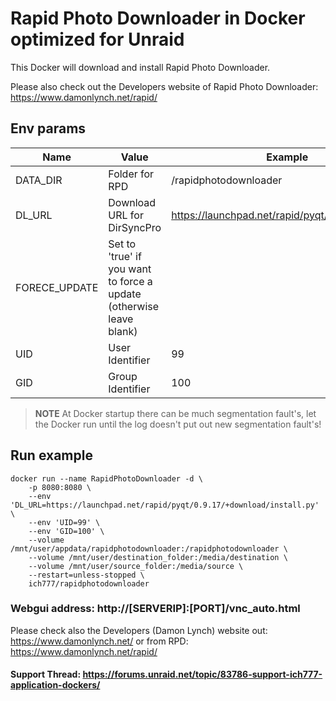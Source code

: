 # Rapid Photo Downloader in Docker optimized for Unraid
This Docker will download and install Rapid Photo Downloader.

Please also check out the Developers website of Rapid Photo Downloader: https://www.damonlynch.net/rapid/


## Env params
| Name | Value | Example |
| --- | --- | --- |
| DATA_DIR | Folder for RPD | /rapidphotodownloader |
| DL_URL | Download URL for DirSyncPro | https://launchpad.net/rapid/pyqt/0.9.17/+down... |
| FORECE_UPDATE | Set to 'true' if you want to force a update (otherwise leave blank) | |
| UID | User Identifier | 99 |
| GID | Group Identifier | 100 |


>**NOTE** At Docker startup there can be much segmentation fault's, let the Docker run until the log doesn't put out new segmentation fault's!

## Run example
```
docker run --name RapidPhotoDownloader -d \
    -p 8080:8080 \
    --env 'DL_URL=https://launchpad.net/rapid/pyqt/0.9.17/+download/install.py' \
    --env 'UID=99' \
    --env 'GID=100' \
    --volume /mnt/user/appdata/rapidphotodownloader:/rapidphotodownloader \
    --volume /mnt/user/destination_folder:/media/destination \
    --volume /mnt/user/source_folder:/media/source \
    --restart=unless-stopped \
    ich777/rapidphotodownloader
```
### Webgui address: http://[SERVERIP]:[PORT]/vnc_auto.html


Please check also the Developers (Damon Lynch) website out: https://www.damonlynch.net/ or from RPD: https://www.damonlynch.net/rapid/


#### Support Thread: https://forums.unraid.net/topic/83786-support-ich777-application-dockers/